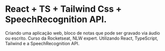 # React + TS + Tailwind Css + SpeechRecognition API.
Criando uma aplicação web, bloco de notas que pode ser gravado via áudio ou escrito.
Curso da Rocketseat, NLW expert.
Utilizando React, TypeScript, Tailwind e a SpeechRecognition API.
